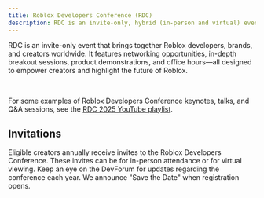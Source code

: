 ```yaml
---
title: Roblox Developers Conference (RDC)
description: RDC is an invite-only, hybrid (in-person and virtual) event that brings together Roblox developers, brands, and creators worldwide.
---
```


RDC is an invite-only event that brings together Roblox developers, brands, and creators worldwide. It features networking opportunities, in-depth breakout sessions, product demonstrations, and office hours—all designed to empower creators and highlight the future of Roblox.

<figure>
<Chip
    color="error"
    label="Status: Closed"
    size="medium"
    variant="filled"/>
</figure><br />

For some examples of Roblox Developers Conference keynotes, talks, and Q&A sessions, see the [RDC 2025 YouTube playlist](https://youtube.com/playlist?list=PLuEQ5BB-Z1PJ8Du1rJ_JaMpW1W_G2T_lm).

## Invitations

Eligible creators annually receive invites to the Roblox Developers Conference. These invites can be for in-person attendance or for virtual viewing. Keep an eye on the DevForum for updates regarding the conference each year. We announce "Save the Date" when registration opens.
